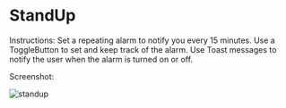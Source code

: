 # StandUp

Instructions:
Set a repeating alarm to notify you every 15 minutes.
Use a ToggleButton to set and keep track of the alarm.
Use Toast messages to notify the user when the alarm is turned on or off.

Screenshot:

![standup](https://user-images.githubusercontent.com/46490503/53129866-ba343300-3536-11e9-886e-a71a4dfd582b.PNG)
